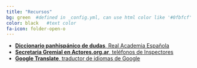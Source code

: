 ```yaml
---
title: "Recursos"
bg: green  #defined in _config.yml, can use html color like '#0fbfcf'
color: black   #text color
fa-icon: folder-open-o
---
```

- [**Diccionario panhispánico de dudas**, Real Academia Española](http://www.rae.es/recursos/diccionarios/dpd) 
- [**Secretaria Gremial en Actores.org.ar**, teléfonos de Inspectores](http://www.actores.org.ar/institucional/secretaria-gremial)
- [**Google Translate**, traductor de idiomas de Google](http://translate.google.com)